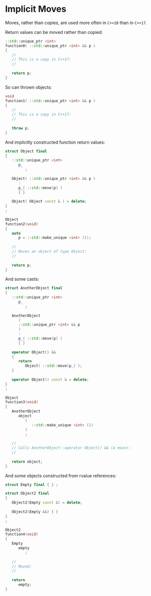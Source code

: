 # Implicit Moves

Moves, rather than copies, are used more often in `C++20` than in `C++17`.

Return values can be moved rather than copied:

```c++
::std::unique_ptr <int>
function0( ::std::unique_ptr <int> && p )
{
   //
   // This is a copy in C++17:
   //
   
   return p;
}
```

So can thrown objects:

```c++
void
function1( ::std::unique_ptr <int> && p )
{
   //
   // This is a copy in C++17:
   //
   
   throw p;
}
```

And implicitly constructed function return values:

```c++
struct Object final
{
   ::std::unique_ptr <int>
      p_
         ;
   
   Object( ::std::unique_ptr <int> && p )
      :
      p_( ::std::move(p) )
      { }
   
   Object( Object const & ) = delete;
}
;

Object
function2(void)
{
   auto
      p = ::std::make_unique <int> (1);
   
   //
   // Moves an object of type Object:
   //
   
   return p;
}
```

And some casts:

```c++
struct AnotherObject final
{
   ::std::unique_ptr <int>
      p_
         ;
   
   AnotherObject
      (
      ::std::unique_ptr <int> && p
      )
      :
      p_( ::std::move(p) )
      { }
   
   operator Object() &&
   {
      return
         Object( ::std::move(p_) );
   }
   
   operator Object() const & = delete;
}
;

Object
function3(void)
{
   AnotherObject
      object
         (
            ::std::make_unique <int> (1)
         )
         ;
   
   //
   // Calls AnotherObject::operator Object() && (a move):
   //
   
   return object;
}
```

And some objects constructed from rvalue references:

```c++
struct Empty final { } ;

struct Object2 final
{
   Object2(Empty const &) = delete;
   
   Object2(Empty &&) { }
}
;

Object2
function4(void)
{
   Empty
      empty
         ;
   
   //
   // Moved:
   //
   
   return
      empty;
}
```
